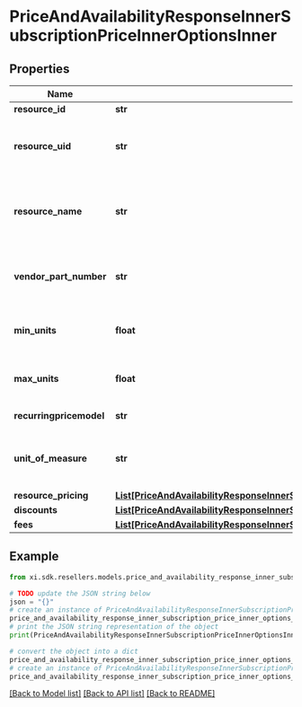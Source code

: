 # PriceAndAvailabilityResponseInnerSubscriptionPriceInnerOptionsInner


## Properties

Name | Type | Description | Notes
------------ | ------------- | ------------- | -------------
**resource_id** | **str** |  | [optional] 
**resource_uid** | **str** | The resource id of the subscription product. | [optional] 
**resource_name** | **str** | The name of the resource of the subscription product. | [optional] 
**vendor_part_number** | **str** | Vendor’s part number for the subscription product. | [optional] 
**min_units** | **float** | Minimum unit needs to purchased. | [optional] 
**max_units** | **float** | Maximum unit available for a purchase. | [optional] 
**recurringpricemodel** | **str** | Recurring price model | [optional] 
**unit_of_measure** | **str** | Unit of mesaure for a subscription product. | [optional] 
**resource_pricing** | [**List[PriceAndAvailabilityResponseInnerSubscriptionPriceInnerOptionsInnerResourcePricingInner]**](PriceAndAvailabilityResponseInnerSubscriptionPriceInnerOptionsInnerResourcePricingInner.md) |  | [optional] 
**discounts** | [**List[PriceAndAvailabilityResponseInnerSubscriptionPriceInnerOptionsInnerDiscountsInner]**](PriceAndAvailabilityResponseInnerSubscriptionPriceInnerOptionsInnerDiscountsInner.md) |  | [optional] 
**fees** | [**List[PriceAndAvailabilityResponseInnerSubscriptionPriceInnerOptionsInnerFeesInner]**](PriceAndAvailabilityResponseInnerSubscriptionPriceInnerOptionsInnerFeesInner.md) |  | [optional] 

## Example

```python
from xi.sdk.resellers.models.price_and_availability_response_inner_subscription_price_inner_options_inner import PriceAndAvailabilityResponseInnerSubscriptionPriceInnerOptionsInner

# TODO update the JSON string below
json = "{}"
# create an instance of PriceAndAvailabilityResponseInnerSubscriptionPriceInnerOptionsInner from a JSON string
price_and_availability_response_inner_subscription_price_inner_options_inner_instance = PriceAndAvailabilityResponseInnerSubscriptionPriceInnerOptionsInner.from_json(json)
# print the JSON string representation of the object
print(PriceAndAvailabilityResponseInnerSubscriptionPriceInnerOptionsInner.to_json())

# convert the object into a dict
price_and_availability_response_inner_subscription_price_inner_options_inner_dict = price_and_availability_response_inner_subscription_price_inner_options_inner_instance.to_dict()
# create an instance of PriceAndAvailabilityResponseInnerSubscriptionPriceInnerOptionsInner from a dict
price_and_availability_response_inner_subscription_price_inner_options_inner_from_dict = PriceAndAvailabilityResponseInnerSubscriptionPriceInnerOptionsInner.from_dict(price_and_availability_response_inner_subscription_price_inner_options_inner_dict)
```
[[Back to Model list]](../README.md#documentation-for-models) [[Back to API list]](../README.md#documentation-for-api-endpoints) [[Back to README]](../README.md)


